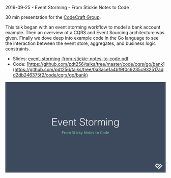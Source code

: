 2019-09-25 - Event Storming - From Stickie Notes to Code

30 min presentation for the [CodeCraft Group](https://www.meetup.com/codecraftgroup/events/gkdmzqyzmbhc/).

This talk began with an event storming workflow to model a bank account example. Then an overview of a CQRS and Event Sourcing architecture was given. Finally we dove deep into example code in the Go language to see the interaction between the event store, aggregates, and business logic constraints.

 
* Slides: [event-storming-from-stickie-notes-to-code.pdf](event-storming-from-stickie-notes-to-code.pdf)
* Code: [https://github.com/pdt256/talks/tree/master/code/cqrs/go/bank](https://github.com/pdt256/talks/tree/0a3ace1a4bf9f0c9235c932517add2db246375f2/code/cqrs/go/bank)

[![Event Storming - From Stickie Notes to Code](https://github.com/pdt256/talks/raw/master/2019-09-25-event-storming-from-stickie-notes-to-code/photos/slide-screenshot.jpg)](event-storming-from-stickie-notes-to-code.pdf)
